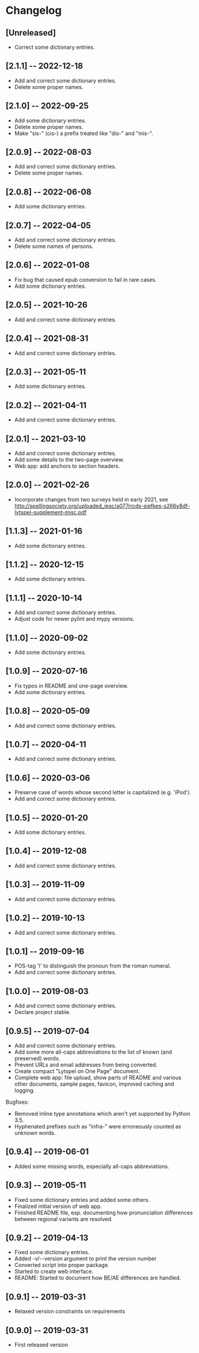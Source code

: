 # Changelog

## [Unreleased]

* Correct some dictionary entries.


## [2.1.1] -- 2022-12-18

* Add and correct some dictionary entries.
* Delete some proper names.


## [2.1.0] -- 2022-09-25

* Add some dictionary entries.
* Delete some proper names.
* Make "sis-" (cis-) a prefix treated like "dis-" and "mis-".


## [2.0.9] -- 2022-08-03

* Add and correct some dictionary entries.
* Delete some proper names.


## [2.0.8] -- 2022-06-08

* Add some dictionary entries.


## [2.0.7] -- 2022-04-05

* Add and correct some dictionary entries.
* Delete some names of persons.


## [2.0.6] -- 2022-01-08

* Fix bug that caused epub conversion to fail in rare cases.
* Add some dictionary entries.


## [2.0.5] -- 2021-10-26

* Add and correct some dictionary entries.


## [2.0.4] -- 2021-08-31

* Add and correct some dictionary entries.


## [2.0.3] -- 2021-05-11

* Add some dictionary entries.


## [2.0.2] -- 2021-04-11

* Add and correct some dictionary entries.


## [2.0.1] -- 2021-03-10

* Add and correct some dictionary entries.
* Add some details to the two-page overview.
* Web app: add anchors to section headers.


## [2.0.0] -- 2021-02-26

* Incorporate changes from two surveys held in early 2021, see
  http://spellingsociety.org/uploaded_iesc/a077rrcdx-siefkes-s266y8df-lytspel-supplement-misc.pdf


## [1.1.3] -- 2021-01-16

* Add some dictionary entries.


## [1.1.2] -- 2020-12-15

* Add some dictionary entries.


## [1.1.1] -- 2020-10-14

* Add and correct some dictionary entries.
* Adjust code for newer pylint and mypy versions.


## [1.1.0] -- 2020-09-02

* Add some dictionary entries.


## [1.0.9] -- 2020-07-16

* Fix typos in README and one-page overview.
* Add some dictionary entries.


## [1.0.8] -- 2020-05-09

* Add and correct some dictionary entries.


## [1.0.7] -- 2020-04-11

* Add and correct some dictionary entries.


## [1.0.6] -- 2020-03-06

* Preserve case of words whose second letter is capitalized (e.g. 'iPod').
* Add and correct some dictionary entries.


## [1.0.5] -- 2020-01-20

* Add some dictionary entries.


## [1.0.4] -- 2019-12-08

* Add and correct some dictionary entries.


## [1.0.3] -- 2019-11-09

* Add and correct some dictionary entries.


## [1.0.2] -- 2019-10-13

* Add and correct some dictionary entries.


## [1.0.1] -- 2019-09-16

* POS-tag 'I' to distinguish the pronoun from the roman numeral.
* Add and correct some dictionary entries.


## [1.0.0] -- 2019-08-03

* Add and correct some dictionary entries.
* Declare project stable.


## [0.9.5] -- 2019-07-04

* Add and correct some dictionary entries.
* Add some more all-caps abbreviations to the list of known (and preserved)
  words.
* Prevent URLs and email addresses from being converted.
* Create compact "Lytspel on One Page" document.
* Complete web app: file upload, show parts of README and various other
  documents, sample pages, favicon, improved caching and logging.

Bugfixes:

* Removed inline type annotations which aren't yet supported by Python 3.5.
* Hyphenated prefixes such as "infra-" were erroneously counted as unknown
  words.


## [0.9.4] -- 2019-06-01

* Added some missing words, especially all-caps abbreviations.


## [0.9.3] -- 2019-05-11

* Fixed some dictionary entries and added some others.
* Finalized initial version of web app.
* Finished README file, esp. documenting how pronunciation differences
  between regional variants are resolved.


## [0.9.2] -- 2019-04-13

* Fixed some dictionary entries.
* Added -v/--version argument to print the version number
* Converted script into proper package.
* Started to create web interface.
* README: Started to document how BE/AE differences are handled.


## [0.9.1] -- 2019-03-31

* Relaxed version constraints on requirements


## [0.9.0] -- 2019-03-31

* First released version
